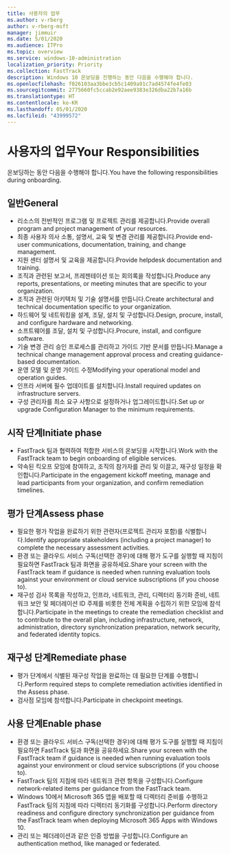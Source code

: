 ```yaml
---
title: 사용자의 업무
ms.author: v-rberg
author: v-rberg-msft
manager: jimmuir
ms.date: 5/01/2020
ms.audience: ITPro
ms.topic: overview
ms.service: windows-10-administration
localization_priority: Priority
ms.collection: FastTrack
description: Windows 10 온보딩을 진행하는 동안 다음을 수행해야 합니다.
ms.openlocfilehash: f026103aa3bbe3cb5c1409a91c7ad4574fe4fe03
ms.sourcegitcommit: 2775660fc5ccab2e92aee9383e326dba22b7a16b
ms.translationtype: HT
ms.contentlocale: ko-KR
ms.lasthandoff: 05/01/2020
ms.locfileid: "43999572"
---
```

# <a name="your-responsibilities"></a><span data-ttu-id="20602-103">사용자의 업무</span><span class="sxs-lookup"><span data-stu-id="20602-103">Your Responsibilities</span></span>

<span data-ttu-id="20602-104">온보딩하는 동안 다음을 수행해야 합니다.</span><span class="sxs-lookup"><span data-stu-id="20602-104">You have the following responsibilities during onboarding.</span></span>

## <a name="general"></a><span data-ttu-id="20602-105">일반</span><span class="sxs-lookup"><span data-stu-id="20602-105">General</span></span>

- <span data-ttu-id="20602-106">리소스의 전반적인 프로그램 및 프로젝트 관리를 제공합니다.</span><span class="sxs-lookup"><span data-stu-id="20602-106">Provide overall program and project management of your resources.</span></span>
- <span data-ttu-id="20602-107">최종 사용자 의사 소통, 설명서, 교육 및 변경 관리를 제공합니다.</span><span class="sxs-lookup"><span data-stu-id="20602-107">Provide end-user communications, documentation, training, and change management.</span></span>
- <span data-ttu-id="20602-108">지원 센터 설명서 및 교육을 제공합니다.</span><span class="sxs-lookup"><span data-stu-id="20602-108">Provide helpdesk documentation and training.</span></span>
- <span data-ttu-id="20602-109">조직과 관련된 보고서, 프레젠테이션 또는 회의록을 작성합니다.</span><span class="sxs-lookup"><span data-stu-id="20602-109">Produce any reports, presentations, or meeting minutes that are specific to your organization.</span></span>
- <span data-ttu-id="20602-110">조직과 관련된 아키텍처 및 기술 설명서를 만듭니다.</span><span class="sxs-lookup"><span data-stu-id="20602-110">Create architectural and technical documentation specific to your organization.</span></span>
- <span data-ttu-id="20602-111">하드웨어 및 네트워킹을 설계, 조달, 설치 및 구성합니다.</span><span class="sxs-lookup"><span data-stu-id="20602-111">Design, procure, install, and configure hardware and networking.</span></span>
- <span data-ttu-id="20602-112">소프트웨어를 조달, 설치 및 구성합니다.</span><span class="sxs-lookup"><span data-stu-id="20602-112">Procure, install, and configure software.</span></span>
- <span data-ttu-id="20602-113">기술 변경 관리 승인 프로세스를 관리하고 가이드 기반 문서를 만듭니다.</span><span class="sxs-lookup"><span data-stu-id="20602-113">Manage a technical change management approval process and creating guidance-based documentation.</span></span>
- <span data-ttu-id="20602-114">운영 모델 및 운영 가이드 수정</span><span class="sxs-lookup"><span data-stu-id="20602-114">Modifying your operational model and operation guides.</span></span>
- <span data-ttu-id="20602-115">인프라 서버에 필수 업데이트를 설치합니다.</span><span class="sxs-lookup"><span data-stu-id="20602-115">Install required updates on infrastructure servers.</span></span>
- <span data-ttu-id="20602-116">구성 관리자를 최소 요구 사항으로 설정하거나 업그레이드합니다.</span><span class="sxs-lookup"><span data-stu-id="20602-116">Set up or upgrade Configuration Manager to the minimum requirements.</span></span>

## <a name="initiate-phase"></a><span data-ttu-id="20602-117">시작 단계</span><span class="sxs-lookup"><span data-stu-id="20602-117">Initiate phase</span></span>

- <span data-ttu-id="20602-118">FastTrack 팀과 협력하여 적합한 서비스의 온보딩을 시작합니다.</span><span class="sxs-lookup"><span data-stu-id="20602-118">Work with the FastTrack team to begin onboarding of eligible services.</span></span>
- <span data-ttu-id="20602-119">약속된 킥오프 모임에 참여하고, 조직의 참가자를 관리 및 이끌고, 재구성 일정을 확인합니다.</span><span class="sxs-lookup"><span data-stu-id="20602-119">Participate in the engagement kickoff meeting, manage and lead participants from your organization, and confirm remediation timelines.</span></span>

## <a name="assess-phase"></a><span data-ttu-id="20602-120">평가 단계</span><span class="sxs-lookup"><span data-stu-id="20602-120">Assess phase</span></span>

- <span data-ttu-id="20602-121">필요한 평가 작업을 완료하기 위한 관련자(프로젝트 관리자 포함)를 식별합니다.</span><span class="sxs-lookup"><span data-stu-id="20602-121">Identify appropriate stakeholders (including a project manager) to complete the necessary assessment activities.</span></span>
- <span data-ttu-id="20602-122">환경 또는 클라우드 서비스 구독(선택한 경우)에 대해 평가 도구를 실행할 때 지침이 필요하면 FastTrack 팀과 화면을 공유하세요.</span><span class="sxs-lookup"><span data-stu-id="20602-122">Share your screen with the FastTrack team if guidance is needed when running evaluation tools against your environment or cloud service subscriptions (if you choose to).</span></span>
- <span data-ttu-id="20602-123">재구성 검사 목록을 작성하고, 인프라, 네트워크, 관리, 디렉터리 동기화 준비, 네트워크 보안 및 페더레이션 ID 주제를 비롯한 전체 계획을 수립하기 위한 모임에 참석합니다.</span><span class="sxs-lookup"><span data-stu-id="20602-123">Participate in the meetings to create the remediation checklist and to contribute to the overall plan, including infrastructure, network, administration, directory synchronization preparation, network security, and federated identity topics.</span></span>

## <a name="remediate-phase"></a><span data-ttu-id="20602-124">재구성 단계</span><span class="sxs-lookup"><span data-stu-id="20602-124">Remediate phase</span></span>

- <span data-ttu-id="20602-125">평가 단계에서 식별된 재구성 작업을 완료하는 데 필요한 단계를 수행합니다.</span><span class="sxs-lookup"><span data-stu-id="20602-125">Perform required steps to complete remediation activities identified in the Assess phase.</span></span>
- <span data-ttu-id="20602-126">검사점 모임에 참석합니다.</span><span class="sxs-lookup"><span data-stu-id="20602-126">Participate in checkpoint meetings.</span></span>

## <a name="enable-phase"></a><span data-ttu-id="20602-127">사용 단계</span><span class="sxs-lookup"><span data-stu-id="20602-127">Enable phase</span></span>

- <span data-ttu-id="20602-128">환경 또는 클라우드 서비스 구독(선택한 경우)에 대해 평가 도구를 실행할 때 지침이 필요하면 FastTrack 팀과 화면을 공유하세요.</span><span class="sxs-lookup"><span data-stu-id="20602-128">Share your screen with the FastTrack team if guidance is needed when running evaluation tools against your environment or cloud service subscriptions (if you choose to).</span></span>
- <span data-ttu-id="20602-129">FastTrack 팀의 지침에 따라 네트워크 관련 항목을 구성합니다.</span><span class="sxs-lookup"><span data-stu-id="20602-129">Configure network-related items per guidance from the FastTrack team.</span></span>
- <span data-ttu-id="20602-130">Windows 10에서 Microsoft 365 앱을 배포할 때 디렉터리 준비를 수행하고 FastTrack 팀의 지침에 따라 디렉터리 동기화를 구성합니다.</span><span class="sxs-lookup"><span data-stu-id="20602-130">Perform directory readiness and configure directory synchronization per guidance from the FastTrack team when deploying Microsoft 365 Apps with Windows 10.</span></span>
- <span data-ttu-id="20602-131">관리 또는 페더레이션과 같은 인증 방법을 구성합니다.</span><span class="sxs-lookup"><span data-stu-id="20602-131">Configure an authentication method, like managed or federated.</span></span>

